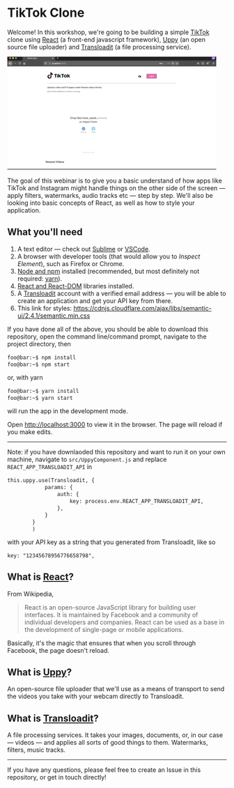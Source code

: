 # TikTok Clone

Welcome! In this workshop, we're going to be building a simple [TikTok](https://tiktok.com) clone using [React](https://reactjs.org/) (a front-end javascript framework), [Uppy](https://uppy.io) (an open source file uploader) and [Transloadit](https://transloadit.com) (a file processing service).

![](tiktok-480.gif)

The goal of this webinar is to give you a basic understand of how apps like TikTok and Instagram might handle things on the other side of the screen — apply filters, watermarks, audio tracks etc — step by step. We'll also be looking into basic concepts of React, as well as how to style your application.

## What you'll need

1. A text editor — check out [Sublime](https://www.sublimetext.com/) or [VSCode](https://code.visualstudio.com/).
2. A browser with developer tools (that would allow you to _Inspect Element_), such as Firefox or Chrome.
3. [Node and npm](https://docs.npmjs.com/downloading-and-installing-node-js-and-npm) installed (recommended, but most definitely not required: [yarn](https://classic.yarnpkg.com/en/docs/install/#mac-stable)).
4. [React and React-DOM](https://www.codecademy.com/articles/react-setup-i) libraries installed.
5. A [Transloadit](https://transloadit.com) account with a verified email address — you will be able to create an application and get your API key from there.
6. This link for styles: https://cdnjs.cloudflare.com/ajax/libs/semantic-ui/2.4.1/semantic.min.css

If you have done all of the above, you should be able to download this repository, open the command line/command prompt, navigate to the project directory, then

```console
foo@bar:~$ npm install
foo@bar:~$ npm start
```

or, with yarn

```console
foo@bar:~$ yarn install
foo@bar:~$ yarn start
```

will run the app in the development mode.

Open [http://localhost:3000](http://localhost:3000) to view it in the browser. The page will reload if you make edits.

---

Note: if you have downlaoded this repository and want to run it on your own machine, navigate to `src/UppyComponent.js` and replace `REACT_APP_TRANSLOADIT_API` in

```
this.uppy.use(Transloadit, {
			params: {
				auth: {
					key: process.env.REACT_APP_TRANSLOADIT_API,
				},
			}
		}
		)
```

with your API key as a string that you generated from Transloadit, like so

```
key: "12345678956776658798",
```

## What is [React](https://reactjs.org/)?

From Wikipedia,

> React is an open-source JavaScript library for building user interfaces. It is maintained by Facebook and a community of individual developers and companies. React can be used as a base in the development of single-page or mobile applications.

Basically, it's the magic that ensures that when you scroll through Facebook, the page doesn't reload.

## What is [Uppy](https://uppy.io)?

An open-source file uploader that we'll use as a means of transport to send the videos you take with your webcam directly to Transloadit.

## What is [Transloadit](https://transloadit.com)?

A file processing services. It takes your images, documents, or, in our case — videos — and applies all sorts of good things to them. Watermarks, filters, music tracks.

---

If you have any questions, please feel free to create an Issue in this repository, or get in touch directly!
